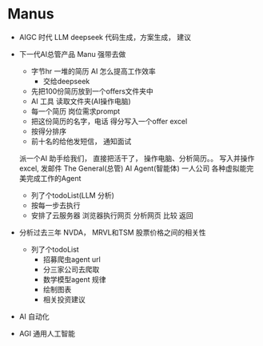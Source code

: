 # Manus

- AIGC 时代
    LLM deepseek
    代码生成，方案生成，  建议
- 下一代AI总管产品
    Manu 强带去做
    - 字节hr
        一堆的简历 AI 怎么提高工作效率
        - 交给deepseek
    - 先把100份简历放到一个offers文件夹中
    - AI 工具 读取文件夹(AI操作电脑)
    - 每一个简历 岗位需求prompt
    -  把这份简历的名字，电话  得分写入一个offer excel
    - 按得分排序
    - 前十名的给他发短信， 通知面试

    派一个AI 助手给我们， 直接把活干了，
    操作电脑、分析简历。。 写入并操作excel, 发邮件
    The General(总管) AI Agent(智能体)
    一人公司
    各种虚拟能完美完成工作的Agent
    - 列了个todoList(LLM 分析)
    - 按每一步去执行
    - 安排了云服务器
        浏览器执行网页
        分析网页
        比较
        返回

- 分析过去三年 NVDA， MRVL和TSM 股票价格之间的相关性
    - 列了个todoList
        - 招募爬虫agent url
        - 分三家公司去爬取
        - 数学模型agent 规律
        - 绘制图表
        - 相关投资建议
- AI 自动化
- AGI 通用人工智能